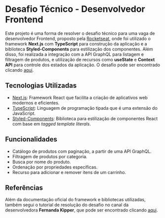 # Desafio Técnico - Desenvolvedor Frontend

Este projeto é uma forma de resolver o desafio técnico para uma vaga de desenvolvedor Frontend, proposto pela [Rocketseat](https://www.rocketseat.com.br/), onde foi utilizado o framework **Next.js** com **TypeScript** para construção da aplicação e a biblioteca **Styled-Components** para estilização dos componentes. Além disso, foi realizada a integração com a API GraphQL para listagem e filtragem de produtos, e utilização de recursos como **useState** e **Context API** para controle dos estados da aplicação. O desafio pode ser encontrado clicando [aqui](https://github.com/Rocketseat/frontend-challenge).

## Tecnologias Utilizadas

- [Next.js](https://nextjs.org/): Framework React que facilita a criação de aplicativos web modernos e eficientes.
- [TypeScript](https://www.typescriptlang.org/): Linguagem de programação tipada que é uma extensão do JavaScript.
- [Styled-Components](https://styled-components.com/): Biblioteca para estilização de componentes React com base em *tagged template literals*.

## Funcionalidades

- Catálogo de produtos com paginação, a partir de uma API GraphQL.
- Filtragem de produtos por categoria.
- Busca por nome do produto.
- Ordenação por propriedades específicas.
- Recurso para adicionar e remover itens de um carrinho.

## Referências

Além da documentação oficial do framework e bibliotecas utilizadas, também segui o tutorial de resolução do desafio no canal da desenvolvedora **Fernanda Kipper**, que pode ser encontrado clicando [aqui](https://www.youtube.com/watch?v=fF-UWgeiELc&ab_channel=FernandaKipper%7CDev).
